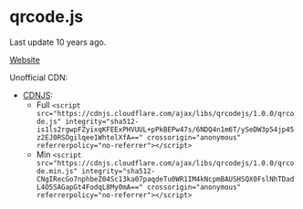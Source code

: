 # qrcode.js

Last update 10 years ago.

[Website](https://davidshimjs.github.io/qrcodejs/)

Unofficial CDN:
- [CDNJS](https://cdnjs.com/libraries/qrcodejs):
    - Full `<script src="https://cdnjs.cloudflare.com/ajax/libs/qrcodejs/1.0.0/qrcode.js" integrity="sha512-is1ls2rgwpFZyixqKFEExPHVUUL+pPkBEPw47s/6NDQ4n1m6T/ySeDW3p54jp45z2EJ0RSOgilqee1WhtelXfA==" crossorigin="anonymous" referrerpolicy="no-referrer"></script>`
    - Min `<script src="https://cdnjs.cloudflare.com/ajax/libs/qrcodejs/1.0.0/qrcode.min.js" integrity="sha512-CNgIRecGo7nphbeZ04Sc13ka07paqdeTu0WR1IM4kNcpmBAUSHSQX0FslNhTDadL4O5SAGapGt4FodqL8My0mA==" crossorigin="anonymous" referrerpolicy="no-referrer"></script>`
